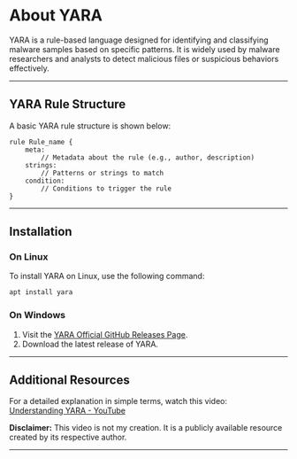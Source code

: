 # About YARA

YARA is a rule-based language designed for identifying and classifying malware samples based on specific patterns. It is widely used by malware researchers and analysts to detect malicious files or suspicious behaviors effectively.

---

## YARA Rule Structure

A basic YARA rule structure is shown below:

```yara
rule Rule_name {
    meta:
        // Metadata about the rule (e.g., author, description)
    strings:
        // Patterns or strings to match
    condition:
        // Conditions to trigger the rule
}
```

---

## Installation

### On Linux
To install YARA on Linux, use the following command:
```bash
apt install yara
```

### On Windows
1. Visit the <a href="https://github.com/VirusTotal/yara/releases" target="_blank">YARA Official GitHub Releases Page</a>.
2. Download the latest release of YARA.

---

## Additional Resources

For a detailed explanation in simple terms, watch this video:  
<a href="https://youtu.be/LQnfjwAgCnE?si=RjLIZYNzz3XwAVHt" target="_blank">Understanding YARA - YouTube</a>

**Disclaimer:** This video is not my creation. It is a publicly available resource created by its respective author.



---
